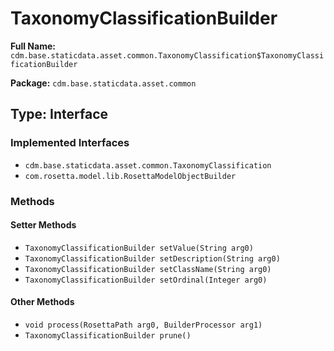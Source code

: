 # TaxonomyClassificationBuilder

**Full Name:** `cdm.base.staticdata.asset.common.TaxonomyClassification$TaxonomyClassificationBuilder`

**Package:** `cdm.base.staticdata.asset.common`

## Type: Interface

### Implemented Interfaces

- `cdm.base.staticdata.asset.common.TaxonomyClassification`
- `com.rosetta.model.lib.RosettaModelObjectBuilder`

### Methods

#### Setter Methods

- `TaxonomyClassificationBuilder setValue(String arg0)`
- `TaxonomyClassificationBuilder setDescription(String arg0)`
- `TaxonomyClassificationBuilder setClassName(String arg0)`
- `TaxonomyClassificationBuilder setOrdinal(Integer arg0)`

#### Other Methods

- `void process(RosettaPath arg0, BuilderProcessor arg1)`
- `TaxonomyClassificationBuilder prune()`

